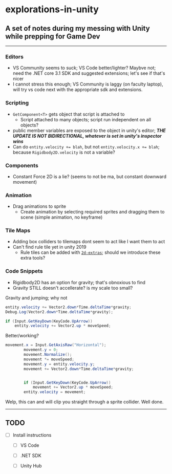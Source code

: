 # explorations-in-unity

## A set of notes during my messing with Unity while prepping for Game Dev

---

### Editors

* VS Community seems to suck; VS Code better/lighter?  Maybve not; need the .NET core 3.1 SDK and suggested extensions; let's see if that's nicer
 * I cannot stress this enough; VS Community is laggy (on faculty laptop), will try vs code next with the appropriate sdk and extensions.


### Scripting

* `GetComponent<T>` gets object that script is attached to
  * Script attached to many objects; script run independent on all objects?
* public member variables are exposed to the object in unity's editor; ***THE UPDATE IS NOT BIDIRECTIONAL, whatever is set in unity's inspector wins***
* Can do `entity.velocity += blah`, but not `entity.velocity.x += blah`; because `Rigidbody2D.velocity` is not a variable?

### Components

* Constant Force 2D is a lie?  (seems to not be ma, but constant downward movement)

### Animation

* Drag animations to sprite
  * Create animation by selecting required sprites and dragging them to scene (simple animation, no keyframe)
  
### Tile Maps

* Adding box colliders to tilemaps dont seem to act like I want them to act
* Can't find rule tile yet in unity 2019
  * Rule tiles can be added with [`2d-extras`](https://github.com/Unity-Technologies/2d-extras); should we introduce these extra tools?
  
### Code Snippets

* Rigidbody2D has an option for gravity; that's obnoxious to find
 * Gravity STILL doesn't accellerate? is my scale too small?

Gravity and jumping; why not
```cs
entity.velocity += Vector2.down*Time.deltaTime*gravity;
Debug.Log(Vector2.down*Time.deltaTime*gravity);

if (Input.GetKeyDown(KeyCode.UpArrow))
    entity.velocity += Vector2.up * moveSpeed;
```

Better/working?
```cs
movement.x = Input.GetAxisRaw("Horizontal");
        movement.y = 0;
        movement.Normalize();
        movement *= moveSpeed;
        movement.y = entity.velocity.y;
        movement += Vector2.down*Time.deltaTime*gravity;


        if (Input.GetKeyDown(KeyCode.UpArrow))
            movement += Vector2.up * moveSpeed;
        entity.velocity = movement;
```

Welp, this can and will clip you straight through a sprite collider.  Well done.

---
## TODO

- [ ] Install instructions
  - [ ] VS Code
  - [ ] .NET SDK 
  - [ ] Unity Hub

